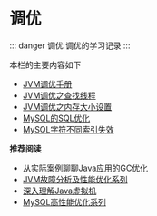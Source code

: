# 调优

::: danger 调优
调优的学习记录
:::

本栏的主要内容如下

* [JVM调优手册](00-JVM-Find.html)
* [JVM调优之查找线程](01-JVM-Thread.html)
* [JVM调优之内存大小设置](02-JVM-Memory.html)
* [MySQL的SQL优化](10-MySQL-SQL.html)
* [MySQL字符不同索引失效](11-MySQL-Index)

**推荐阅读**

* [从实际案例聊聊Java应用的GC优化](https://tech.meituan.com/2017/12/29/jvm-optimize.html)
* [JVM故障分析及性能优化系列](https://www.javatang.com/archives/2017/10/19/33151873.html)
* [深入理解Java虚拟机](http://reader.epubee.com/books/mobile/96/962fc3295b13f9f33f5354ed38daec2c/)
* [MySQL高性能优化系列](https://www.cnblogs.com/huchong/p/10270110.html)